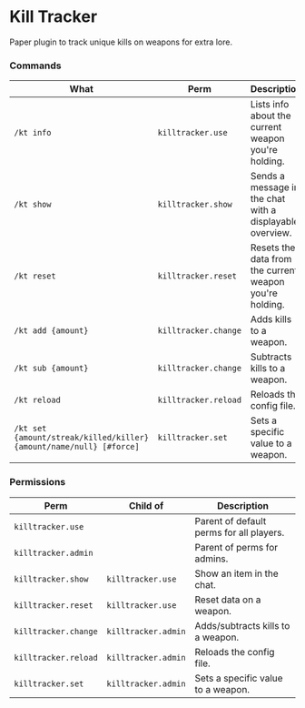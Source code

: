 # Kill Tracker
Paper plugin to track unique kills on weapons for extra lore.

### Commands<br/>
| What                                                                | Perm                 | Description                                              |
|---------------------------------------------------------------------|----------------------|----------------------------------------------------------|
| `/kt info`                                                          | `killtracker.use`    | Lists info about the current weapon you're holding.      |
| `/kt show`                                                          | `killtracker.show`   | Sends a message in the chat with a displayable overview. |
| `/kt reset`                                                         | `killtracker.reset`  | Resets the data from the current weapon you're holding.  |
| `/kt add {amount}`                                                  | `killtracker.change` | Adds kills to a weapon.                                  |
| `/kt sub {amount}`                                                  | `killtracker.change` | Subtracts kills to a weapon.                             |
| `/kt reload`                                                        | `killtracker.reload` | Reloads the config file.                                 |
| `/kt set {amount/streak/killed/killer} {amount/name/null} [#force]` | `killtracker.set`    | Sets a specific value to a weapon.                       |

### Permissions<br/>
| Perm                 | Child of            | Description                              |
|----------------------|---------------------|------------------------------------------|
| `killtracker.use`    |                     | Parent of default perms for all players. |
| `killtracker.admin`  |                     | Parent of perms for admins.              |
| `killtracker.show`   | `killtracker.use`   | Show an item in the chat.                |
| `killtracker.reset`  | `killtracker.use`   | Reset data on a weapon.                  |
| `killtracker.change` | `killtracker.admin` | Adds/subtracts kills to a weapon.        |
| `killtracker.reload` | `killtracker.admin` | Reloads the config file.                 |
| `killtracker.set`    | `killtracker.admin` | Sets a specific value to a weapon.       |
